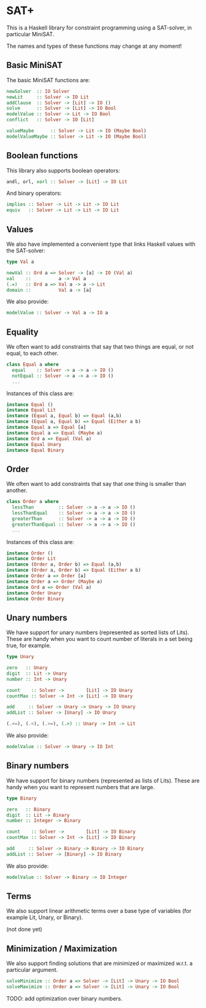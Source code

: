 # SAT+

This is a Haskell library for constraint programming using a SAT-solver,
in particular MiniSAT.

The names and types of these functions may change at any moment!

## Basic MiniSAT

The basic MiniSAT functions are:

```haskell
newSolver  :: IO Solver
newLit     :: Solver -> IO Lit
addClause  :: Solver -> [Lit] -> IO ()
solve      :: Solver -> [Lit] -> IO Bool
modelValue :: Solver -> Lit -> IO Bool
conflict   :: Solver -> IO [Lit]

valueMaybe      :: Solver -> Lit -> IO (Maybe Bool)
modelValueMaybe :: Solver -> Lit -> IO (Maybe Bool)
```

## Boolean functions

This library also supports boolean operators:

```haskell
andl, orl, xorl :: Solver -> [Lit] -> IO Lit
```
And binary operators:

```haskell
implies :: Solver -> Lit -> Lit -> IO Lit
equiv   :: Solver -> Lit -> Lit -> IO Lit
```

## Values

We also have implemented a convenient type that links Haskell values
with the SAT-solver:

```haskell
type Val a

newVal :: Ord a => Solver -> [a] -> IO (Val a)
val    ::          a -> Val a
(.=)   :: Ord a => Val a -> a -> Lit
domain ::          Val a -> [a]
```

We also provide:

```haskell
modelValue :: Solver -> Val a -> IO a
```

## Equality

We often want to add constraints that say that two things are equal,
or not equal, to each other.

```haskell
class Equal a where
  equal    :: Solver -> a -> a -> IO ()
  notEqual :: Solver -> a -> a -> IO ()
  ...
```

Instances of this class are:

```haskell
instance Equal ()
instance Equal Lit
instance (Equal a, Equal b) => Equal (a,b)
instance (Equal a, Equal b) => Equal (Either a b)
instance Equal a => Equal [a]
instance Equal a => Equal (Maybe a)
instance Ord a => Equal (Val a)
instance Equal Unary
instance Equal Binary
```

## Order

We often want to add constraints that say that one thing is smaller than
another.

```haskell
class Order a where
  lessThan         :: Solver -> a -> a -> IO ()
  lessThanEqual    :: Solver -> a -> a -> IO ()
  greaterThan      :: Solver -> a -> a -> IO ()
  greaterThanEqual :: Solver -> a -> a -> IO ()
  ...
```

Instances of this class are:

```haskell
instance Order ()
instance Order Lit
instance (Order a, Order b) => Equal (a,b)
instance (Order a, Order b) => Equal (Either a b)
instance Order a => Order [a]
instance Order a => Order (Maybe a)
instance Ord a => Order (Val a)
instance Order Unary
instance Order Binary
```

## Unary numbers

We have support for unary numbers (represented as sorted lists of Lits).
These are handy when you want to count number of literals in a set being
true, for example.

```haskell
type Unary

zero   :: Unary
digit  :: Lit -> Unary
number :: Int -> Unary

count    :: Solver ->        [Lit] -> IO Unary
countMax :: Solver -> Int -> [Lit] -> IO Unary

add     :: Solver -> Unary -> Unary -> IO Unary
addList :: Solver -> [Unary] -> IO Unary

(.<=), (.<), (.>=), (.>) :: Unary -> Int -> Lit
```

We also provide:

```haskell
modelValue :: Solver -> Unary -> IO Int
```

## Binary numbers

We have support for binary numbers (represented as lists of Lits).
These are handy when you want to represent numbers that are large.

```haskell
type Binary

zero   :: Binary
digit  :: Lit -> Binary
number :: Integer -> Binary

count    :: Solver ->        [Lit] -> IO Binary
countMax :: Solver -> Int -> [Lit] -> IO Binary

add     :: Solver -> Binary -> Binary -> IO Binary
addList :: Solver -> [Binary] -> IO Binary
```

We also provide:

```haskell
modelValue :: Solver -> Binary -> IO Integer
```

## Terms

We also support linear arithmetic terms over a base type of variables
(for example Lit, Unary, or Binary).

(not done yet)

## Minimization / Maximization

We also support finding solutions that are minimized or maximized w.r.t.
a particular argument.

```haskell
solveMinimize :: Order a => Solver -> [Lit] -> Unary -> IO Bool
solveMaximize :: Order a => Solver -> [Lit] -> Unary -> IO Bool
```

TODO: add optimization over binary numbers.
